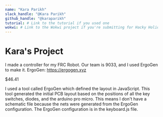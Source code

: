 ```yaml
---
name: "Kara Parikh"
slack_handle: "@Kara Parikh"
github_handle: "@karaparikh"
tutorial: # Link to the tutorial if you used one
wokwi: # Link to the Wokwi project if you're submitting for Hacky Holidays
---
```


# Kara's Project

<!-- Describe your board in 2-3 sentences. What are you making? What will it do? -->
I made a controller for my FRC Robot. Our team is 9033, and I used ErgoGen  to make it. ErgoGen: https://ergogen.xyz

<!-- How much is it going to cost? -->
$46.41
<!-- Tell us a little bit about your design process. What were some challenges? What helped? ***Totally optional*** -->
I used a tool called ErgoGen which defined the layout in JavaScript. This tool generated the initial PCB layout based on the positions of all the key switches, diodes, and the arduino pro micro. This means I don't have a schematic file because the nets were generated from the ErgoGen configuration. The ErgoGen configuration is in the keyboard.js file.